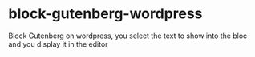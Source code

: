 # block-gutenberg-wordpress
Block Gutenberg on wordpress, you select the text to show into the bloc and you display it in the editor
